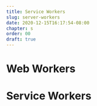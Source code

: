 ```yaml
---
title: Service Workers
slug: server-workers
date: 2020-12-15T16:17:54-08:00
chapter: s
order: 00
draft: true
---
```


# Web Workers

# Service Workers
